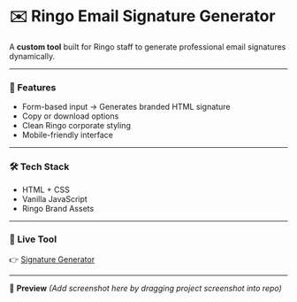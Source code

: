 # ✉️ Ringo Email Signature Generator

A **custom tool** built for Ringo staff to generate professional email signatures dynamically.  

---

### 🌟 Features
- Form-based input → Generates branded HTML signature  
- Copy or download options  
- Clean Ringo corporate styling  
- Mobile-friendly interface  

---

### 🛠️ Tech Stack
- HTML + CSS
- Vanilla JavaScript
- Ringo Brand Assets

---

### 🔗 Live Tool
👉 [Signature Generator](https://ringo.ng/signature-generator.html)  

---

📸 **Preview**
*(Add screenshot here by dragging project screenshot into repo)*
